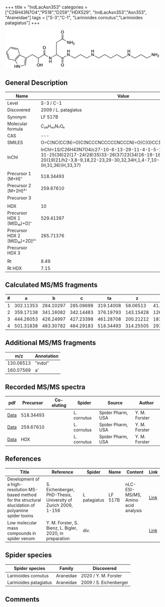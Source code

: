 +++
title = "IndLacAsn353"
categories = ["C26H43N7O4","P518","D259","HDX529",
"IndLacAsn353","Asn353",
"Araneidae"]
tags = ["S-3","C-1",
"Larinioides cornutus","Larinioides patagiatus"]
+++

![](/img/IndLacAsn353.png)

## General Description

| Name                         | Value                |
|------------------------------|----------------------|
| Level                        | S-3 / C-1                   |
| Discovered                   | 2009 / L. patagiatus |
| Synonym                      | LF 517B              |
| Molecular formula            | C₂₆H₄₃N₇O₄           |
| CAS                          | ---                  |
| SMILES | O=C(NC(CC(N)=O)C(NCCCNCCCCCNCCCN)=O)C(O)CC1=CNC2=C1C=CC=C2  |
| InChI  | InChI=1S/C26H43N7O4/c27-10-6-13-29-11-4-1-5-12-30-14-7-15-31-25(36)22(17-24(28)35)33-26(37)23(34)16-19-18-32-21-9-3-2-8-20(19)21/h2-3,8-9,18,22-23,29-30,32,34H,1,4-7,10-17,27H2,(H2,28,35)(H,31,36)(H,33,37)  |
|                              |                      |
| Precursor 1 [M+H]⁺           | 518.34493            |
| Precursor 2 [M+2H]²⁺         | 259.67610            |
| Precursor 3                  |                      |
|                              |                      |
| HDX                          | 10                   |
| Precursor HDX 1 [M(D₁₀)+D]⁺   | 529.41397            |
| Precursor HDX 2 [M(D₁₀)+2D]²⁺ | 265.71376            |
| Precursor HDX 3              |                      |
|                              |                      |
| Rt                           | 8.49                     |
| Rt HDX                       | 7.15                     |

## Calculated MS/MS fragments

| # | a         | b         | c         | ta        | z         | y         | tz        |
|---|-----------|-----------|-----------|-----------|-----------|-----------|-----------|
| 1 | 302.11353 | 284.10297 | 285.08698 | 319.14008 | 58.06513 | 41.03858 | 75.09167 |
| 2 | 359.17138 | 341.16082 | 342.14483 | 376.19793 | 143.15428 | 126.12773 | 160.18082 |
| 3 | 444.26053 | 426.24997 | 427.23398 | 461.28708 | 200.21212 | 183.18558 | 217.23867 |
| 4 | 501.31838 | 483.30782 | 484.29183 | 518.34493 | 314.25505 | 297.22850 | 331.28160 |

## Additional MS/MS fragments

| m/z       | Annotation |
|-----------|------------|
| 130.06513  | "indol"    |
| 160.07569  | a'         |

## Recorded MS/MS spectra

| pdf | Precursor | Co-eluting | Spider | Source | Author |
|-----|-----------|------------|--------|--------|--------|
| [Data](/pdf/L-cornutus/518_IndLacAsn353_Lc.pdf) | 518.34493 |           | L. cornutus | Spider Pharm, USA | Y. M. Forster |
| [Data](/pdf/L-cornutus/518_IndLacAsn353_Lc_2.pdf) | 259.67610 |           | L. cornutus | Spider Pharm, USA | Y. M. Forster |
| [Data](/pdf/L-cornutus/518_IndLacAsn353_Lc_HDX.pdf) | HDX |           | L. cornutus | Spider Pharm, USA | Y. M. Forster |

## References

| Title                                                                                                      | Reference                                                     | Spider       | Name    | Content                            | Link                                                               |
|------------------------------------------------------------------------------------------------------------|---------------------------------------------------------------|--------------|---------|------------------------------------|--------------------------------------------------------------------|
| Development of a high-resolution MS-based method for the structural elucidation of polyamine spider toxins | S. Eichenberger, PhD-Thesis, University of Zurich 2009, 1-156 | L patagiatus | LF 517B | nLC-ESI-MS/MS, Amino acid analysis | [Link](https://www.zora.uzh.ch/id/eprint/12787/1/Eichenberger.pdf) |
| Low molecular mass compounds in spider venom      | Y. M. Forster, S. Bienz, L. Bigler, 2020, in preparation          | div.       |   |   | [Link](unknown) |

## Spider species

| Spider species         | Family    | Discovered             |
|------------------------|-----------|------------------------|
| Larinioides cornutus | Araneidae | 2020 / Y. M. Forster |
| Larinioides patagiatus | Araneidae | 2009 / S. Eichenberger |

## Comments